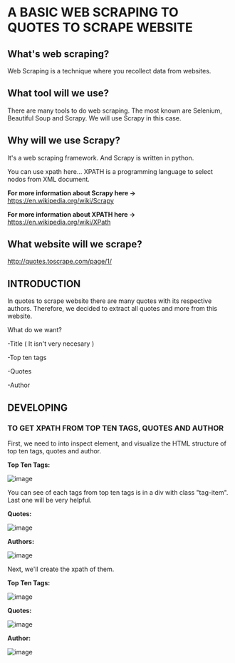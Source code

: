 <h1> A BASIC WEB SCRAPING TO QUOTES TO SCRAPE WEBSITE </h1>

<h2> What's web scraping? </h2>

Web Scraping is a technique where you recollect data from websites.

<h2> What tool will we use? </h2>

There are many tools to do web scraping. The most known are Selenium, Beautiful Soup and Scrapy.
We will use Scrapy in this case.

<h2> Why will we use Scrapy? </h2>

It's a web scraping framework. And Scrapy is written in python. 

You can use xpath here... XPATH is a programming language to select nodos from XML document. 

<strong>For more information about Scrapy here -> </strong> https://en.wikipedia.org/wiki/Scrapy

<strong> For more information about XPATH here -> </strong> https://en.wikipedia.org/wiki/XPath

<h2> What website will we scrape? </h2>

http://quotes.toscrape.com/page/1/

<h2> INTRODUCTION </h2>

In quotes to scrape website there are many quotes with its respective authors. Therefore, we decided to extract all quotes and more from this website.

What do we want?

-Title ( It isn't very necesary )

-Top ten tags

-Quotes

-Author

<h2> DEVELOPING </h3>

<h3> TO GET XPATH FROM TOP TEN TAGS, QUOTES AND AUTHOR </h3>

First, we need to into inspect element, and visualize the HTML structure of top ten tags, quotes and author.

<strong>Top Ten Tags:</strong>

![image](https://user-images.githubusercontent.com/85772184/154829116-2aee5deb-dcad-4e3d-bf34-ae279629938e.png)

You can see of each tags from top ten tags is in a div with class "tag-item". Last one will be very helpful.

<strong>Quotes:</strong>

![image](https://user-images.githubusercontent.com/85772184/153972189-66975178-7540-4793-993c-a8bdfad32a5c.png)


<strong>Authors: </strong>

![image](https://user-images.githubusercontent.com/85772184/154829128-09c4edca-b2e8-4805-9c44-98e3838e991a.png)



Next, we'll create the xpath of them.

<strong>Top Ten Tags: </strong>

![image](https://user-images.githubusercontent.com/85772184/154829057-91a51985-24e3-4e13-9c13-09bc5be02658.png)


<strong>Quotes: </strong>

![image](https://user-images.githubusercontent.com/85772184/153972796-9da7bcdd-b437-4cd6-b0e4-c4b798ee245b.png)

<strong> Author:  </strong>

![image](https://user-images.githubusercontent.com/85772184/154829047-9c1f5d1c-f11d-43d6-b599-f519b0bd1b55.png)



